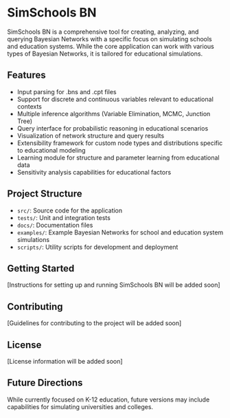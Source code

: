 # SimSchools BN

SimSchools BN is a comprehensive tool for creating, analyzing, and querying Bayesian Networks with a specific focus on simulating schools and education systems. While the core application can work with various types of Bayesian Networks, it is tailored for educational simulations.

## Features

- Input parsing for .bns and .cpt files
- Support for discrete and continuous variables relevant to educational contexts
- Multiple inference algorithms (Variable Elimination, MCMC, Junction Tree)
- Query interface for probabilistic reasoning in educational scenarios
- Visualization of network structure and query results
- Extensibility framework for custom node types and distributions specific to educational modeling
- Learning module for structure and parameter learning from educational data
- Sensitivity analysis capabilities for educational factors

## Project Structure

- `src/`: Source code for the application
- `tests/`: Unit and integration tests
- `docs/`: Documentation files
- `examples/`: Example Bayesian Networks for school and education system simulations
- `scripts/`: Utility scripts for development and deployment

## Getting Started

[Instructions for setting up and running SimSchools BN will be added soon]

## Contributing

[Guidelines for contributing to the project will be added soon]

## License

[License information will be added soon]

## Future Directions

While currently focused on K-12 education, future versions may include capabilities for simulating universities and colleges.
